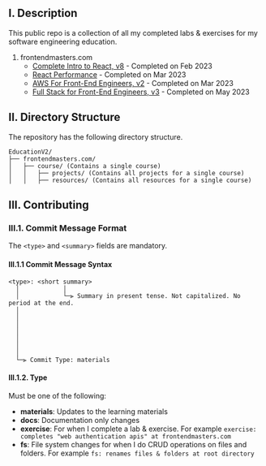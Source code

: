 ## I. Description

This public repo is a collection of all my completed labs & exercises for my software engineering education.

1. frontendmasters.com
   - [Complete Intro to React, v8](https://github.com/Knightwalker/EducationV2/tree/main/frontendmasters.com/complete-intro-to-react-v8) - Completed on Feb 2023
   - [React Performance](https://github.com/Knightwalker/EducationV2/tree/main/frontendmasters.com/aws-for-front-end-engineers-v2) - Completed on Mar 2023
   - [AWS For Front-End Engineers, v2](https://github.com/Knightwalker/EducationV2/tree/main/frontendmasters.com/aws-for-front-end-engineers-v2) - Completed on Mar 2023
   - [Full Stack for Front-End Engineers, v3](https://github.com/Knightwalker/EducationV2/tree/main/frontendmasters.com/full-stack-for-front-end-engineers-v3) - Completed on May 2023

## II. Directory Structure

The repository has the following directory structure. 

```
EducationV2/
├── frontendmasters.com/
│   ├── course/ (Contains a single course)
│   │   ├── projects/ (Contains all projects for a single course)
│   │   ├── resources/ (Contains all resources for a single course)
```

## III. Contributing

### III.1. Commit Message Format

The `<type>` and `<summary>` fields are mandatory.

#### III.1.1 Commit Message Syntax

```
<type>: <short summary>
  │            │
  │            └─⫸ Summary in present tense. Not capitalized. No period at the end.
  │
  │
  │
  │
  │
  │
  │
  └─⫸ Commit Type: materials
```

#### III.1.2. Type

Must be one of the following:

- **materials**: Updates to the learning materials
- **docs**: Documentation only changes
- **exercise**: For when I complete a lab & exercise. For example `exercise: completes "web authentication apis" at frontendmasters.com`
- **fs**: File system changes for when I do CRUD operations on files and folders. For example `fs: renames files & folders at root directory`
